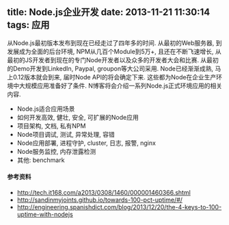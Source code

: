 title: Node.js企业开发
date: 2013-11-21 11:30:14
tags: 应用
---
从Node.js最初版本发布到现在已经走过了四年多的时间. 从最初的Web服务器, 到发展成为全面的后台环境, NPM从几百个Module到5万+, 且还在不断飞速增长, 从最初的JS开发者到现在的专门Node开发者以及众多的开发者大会和比赛. 从最初的Demo开发到LinkedIn, Paypal, groupon等大公司采用. Node已经渐渐成熟, 马上0.12版本就会到来, 届时Node API的将会确定下来. 这些都为Node在企业生产环境中大规模应用准备好了条件. N博客将会介绍一系列Node.js正式环境应用的相关内容.

* Node.js适合应用场景
* 如何开发高效, 健壮, 安全, 可扩展的Node应用
* 项目架构, 文档, 私有NPM
* Node项目调试, 测试, 异常处理, 容错
* Node应用部署, 进程守护, cluster, 日志, 报警, nginx
* Node服务监控, 内存泄露检测
* 其他: benchmark

#### 参考资料

* http://tech.it168.com/a2013/0308/1460/000001460366.shtml
* http://sandinmyjoints.github.io/towards-100-pct-uptime/#/
* http://engineering.spanishdict.com/blog/2013/12/20/the-4-keys-to-100-uptime-with-nodejs
